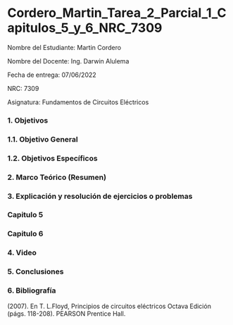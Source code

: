 # Cordero_Martin_Tarea_2_Parcial_1_Capitulos_5_y_6_NRC_7309
Nombre del Estudiante: Martin Cordero

Nombre del Docente: Ing. Darwin Alulema

Fecha de entrega: 07/06/2022

NRC: 7309

Asignatura: Fundamentos de Circuitos Eléctricos

### **1.	Objetivos**

### **1.1.	Objetivo General**

### **1.2.	Objetivos Específicos**

### **2.	Marco Teórico (Resumen)**

### **3.	Explicación y resolución de ejercicios o problemas**

### **Capitulo 5**

### **Capitulo 6**

### **4.	Video**

### **5.	Conclusiones**

### **6.	Bibliografía**
(2007). En T. L.Floyd, Principios de circuitos eléctricos Octava Edición (págs. 118-208). PEARSON Prentice Hall.
